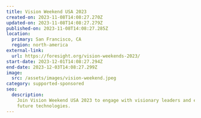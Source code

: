 ```yaml
---
title: Vision Weekend USA 2023
created-on: 2023-11-08T14:08:27.270Z
updated-on: 2023-11-08T14:08:27.279Z
published-on: 2023-11-08T14:08:27.285Z
location:
  primary: San Francisco, CA
  region: north-america
external-link:
  url: https://foresight.org/vision-weekends-2023/
start-date: 2023-12-01T14:08:27.294Z
end-date: 2023-12-03T14:08:27.299Z
image:
  src: /assets/images/vision-weekend.jpeg
category: supported-sponsored
seo:
  description:
    Join Vision Weekend USA 2023 to engage with visionary leaders and explore
    future technologies.
---
```

